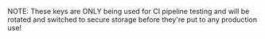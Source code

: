 NOTE: These keys are ONLY being used for CI pipeline testing and will be rotated and switched to secure storage
before they're put to any production use!
